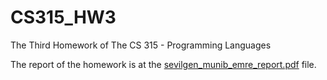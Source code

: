 # CS315_HW3
The Third Homework of The CS 315 - Programming Languages

The report of the homework is at the [sevilgen_munib_emre_report.pdf](sevilgen_munib_emre_report.pdf) file.
